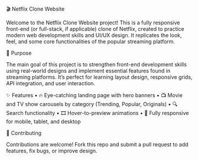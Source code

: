 🎬 Netflix Clone Website

Welcome to the Netflix Clone Website project!
This is a fully responsive front-end (or full-stack, if applicable) clone of Netflix, created to practice modern web development skills and UI/UX design. It replicates the look, feel, and some core functionalities of the popular streaming platform.

🎯 Purpose

The main goal of this project is to strengthen front-end development skills using real-world designs and implement essential features found in streaming platforms. It’s perfect for learning layout design, responsive grids, API integration, and user interaction.

✨ Features
	•	🔥 Eye-catching landing page with hero banners
	•	📺 Movie and TV show carousels by category (Trending, Popular, Originals)
	•	🔍 Search functionality
	•	🎞️ Hover-to-preview animations
	•	📱 Fully responsive for mobile, tablet, and desktop

 🙌 Contributing

Contributions are welcome! Fork this repo and submit a pull request to add features, fix bugs, or improve design.
